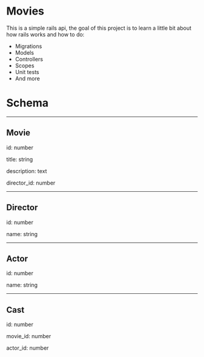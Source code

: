 # Movies

This is a simple rails api, the goal of this project is to learn a little bit
about how rails works and how to do:

* Migrations
* Models
* Controllers
* Scopes
* Unit tests
* And more

# Schema

---
Movie
---
id: number

title: string

description: text

director_id: number

---
Director
---
id: number

name: string

---
Actor
---
id: number

name: string

---
Cast
---
id: number

movie_id: number

actor_id: number
